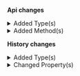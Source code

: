**Api changes**

<details>
<summary>Added Type(s)</summary>

- added type `RecurringOrderDeletedMessage`
- added type `RecurringOrderDeletedMessagePayload`
</details>

<details>
<summary>Added Method(s)</summary>

- added method `apiRoot.withProjectKey().recurringOrders().withId().delete()`
- added method `apiRoot.withProjectKey().recurringOrders().withKey().delete()`
</details>

**History changes**

<details>
<summary>Added Type(s)</summary>

- added type `TooManyRequestsError`
- added type `GraphQLTooManyRequestsError`
- added type `GraphQLErrorObject`
</details>

<details>
<summary>Changed Property(s)</summary>

- :warning: changed property `extensions` of type `GraphQLError` from type `object` to `GraphQLErrorObject`
</details>
